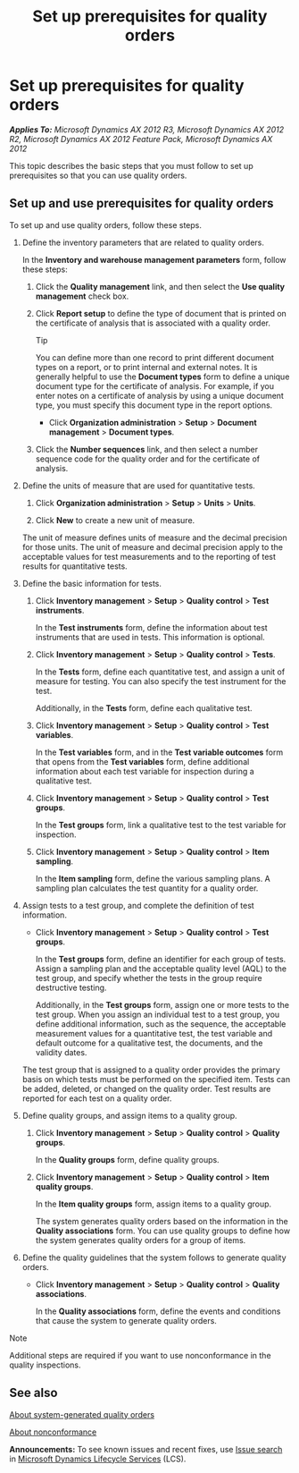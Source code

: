 ﻿---
title: Set up prerequisites for quality orders
TOCTitle: Set up prerequisites for quality orders
ms:assetid: 4056385d-8703-49d5-b72d-f1292f2fb8a6
ms:mtpsurl: https://technet.microsoft.com/en-us/library/Gg231353(v=AX.60)
ms:contentKeyID: 42518513
ms.date: 04/18/2014
mtps_version: v=AX.60
f1_keywords:
- set up quality orders
---

# Set up prerequisites for quality orders 


_**Applies To:** Microsoft Dynamics AX 2012 R3, Microsoft Dynamics AX 2012 R2, Microsoft Dynamics AX 2012 Feature Pack, Microsoft Dynamics AX 2012_

This topic describes the basic steps that you must follow to set up prerequisites so that you can use quality orders.

## Set up and use prerequisites for quality orders

To set up and use quality orders, follow these steps.

1.  Define the inventory parameters that are related to quality orders.
    
    In the **Inventory and warehouse management parameters** form, follow these steps:
    
    1.  Click the **Quality management** link, and then select the **Use quality management** check box.
    
    2.  Click **Report setup** to define the type of document that is printed on the certificate of analysis that is associated with a quality order.
        

        > [!TIP]
        > <P>You can define more than one record to print different document types on a report, or to print internal and external notes. It is generally helpful to use the <STRONG>Document types</STRONG> form to define a unique document type for the certificate of analysis. For example, if you enter notes on a certificate of analysis by using a unique document type, you must specify this document type in the report options.</P>
        > <UL>
        > <LI>
        > <P>Click <STRONG>Organization administration</STRONG> &gt; <STRONG>Setup</STRONG> &gt; <STRONG>Document management</STRONG> &gt; <STRONG>Document types</STRONG>.</P></LI></UL>

    
    3.  Click the **Number sequences** link, and then select a number sequence code for the quality order and for the certificate of analysis.

2.  Define the units of measure that are used for quantitative tests.
    
    1.  Click **Organization administration** \> **Setup** \> **Units** \> **Units**.
    
    2.  Click **New** to create a new unit of measure.
    
    The unit of measure defines units of measure and the decimal precision for those units. The unit of measure and decimal precision apply to the acceptable values for test measurements and to the reporting of test results for quantitative tests.

3.  Define the basic information for tests.
    
    1.  Click **Inventory management** \> **Setup** \> **Quality control** \> **Test instruments**.
        
        In the **Test instruments** form, define the information about test instruments that are used in tests. This information is optional.
    
    2.  Click **Inventory management** \> **Setup** \> **Quality control** \> **Tests**.
        
        In the **Tests** form, define each quantitative test, and assign a unit of measure for testing. You can also specify the test instrument for the test.
        
        Additionally, in the **Tests** form, define each qualitative test.
    
    3.  Click **Inventory management** \> **Setup** \> **Quality control** \> **Test variables**.
        
        In the **Test variables** form, and in the **Test variable outcomes** form that opens from the **Test variables** form, define additional information about each test variable for inspection during a qualitative test.
    
    4.  Click **Inventory management** \> **Setup** \> **Quality control** \> **Test groups**.
        
        In the **Test groups** form, link a qualitative test to the test variable for inspection.
    
    5.  Click **Inventory management** \> **Setup** \> **Quality control** \> **Item sampling**.
        
        In the **Item sampling** form, define the various sampling plans. A sampling plan calculates the test quantity for a quality order.

4.  Assign tests to a test group, and complete the definition of test information.
    
      - Click **Inventory management** \> **Setup** \> **Quality control** \> **Test groups**.
        
        In the **Test groups** form, define an identifier for each group of tests. Assign a sampling plan and the acceptable quality level (AQL) to the test group, and specify whether the tests in the group require destructive testing.
        
        Additionally, in the **Test groups** form, assign one or more tests to the test group. When you assign an individual test to a test group, you define additional information, such as the sequence, the acceptable measurement values for a quantitative test, the test variable and default outcome for a qualitative test, the documents, and the validity dates.
    
    The test group that is assigned to a quality order provides the primary basis on which tests must be performed on the specified item. Tests can be added, deleted, or changed on the quality order. Test results are reported for each test on a quality order.

5.  Define quality groups, and assign items to a quality group.
    
    1.  Click **Inventory management** \> **Setup** \> **Quality control** \> **Quality groups**.
        
        In the **Quality groups** form, define quality groups.
    
    2.  Click **Inventory management** \> **Setup** \> **Quality control** \> **Item quality groups**.
        
        In the **Item quality groups** form, assign items to a quality group.
        
        The system generates quality orders based on the information in the **Quality associations** form. You can use quality groups to define how the system generates quality orders for a group of items.

6.  Define the quality guidelines that the system follows to generate quality orders.
    
      - Click **Inventory management** \> **Setup** \> **Quality control** \> **Quality associations**.
        
        In the **Quality associations** form, define the events and conditions that cause the system to generate quality orders.


> [!NOTE]
> <P>Additional steps are required if you want to use nonconformance in the quality inspections.</P>



## See also

[About system-generated quality orders](about-system-generated-quality-orders.md)

[About nonconformance](about-nonconformance.md)

  
**Announcements:** To see known issues and recent fixes, use [Issue search](http://go.microsoft.com/fwlink/?linkid=389258) in [Microsoft Dynamics Lifecycle Services](http://go.microsoft.com/fwlink/?linkid=306505) (LCS).

